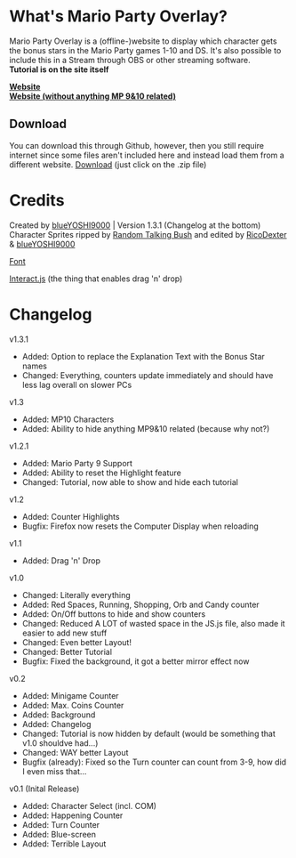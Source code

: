 # What's Mario Party Overlay?
Mario Party Overlay is a (offline-)website to display which character gets the bonus stars in the Mario Party games 1-10 and DS. It's also possible to include this in a Stream through OBS or other streaming software.  
**Tutorial is on the site itself**

**[Website](https://blueyoshi9000.github.io/MarioPartyOverlay/)**  
**[Website (without anything MP 9&10 related)](https://blueyoshi9000.github.io/MarioPartyOverlay/?no9=1)**

## Download
You can download this through Github, however, then you still require internet since some files aren't included here and instead load them from a different website.
[Download](https://github.com/blueYOSHI9000/MarioPartyOverlay/releases) (just click on the .zip file)

# Credits
Created by [blueYOSHI9000](https://www.twitter.com/blueyoshi9000) | Version 1.3.1 (Changelog at the bottom)  
Character Sprites ripped by [Random Talking Bush](https://www.vg-resource.com/user-7.html) and edited by [RicoDexter](https://twitter.com/Der_RicoDexter) & [blueYOSHI9000](https://www.twitter.com/blueyoshi9000yt)

[Font](http://www.mediafire.com/file/phz4t7pyqqbqxou/Mario+Party+Overlay.zip)

[Interact.js](http://interactjs.io/) (the thing that enables drag 'n' drop)

# Changelog

v1.3.1
- Added: Option to replace the Explanation Text with the Bonus Star names
- Changed: Everything, counters update immediately and should have less lag overall on slower PCs

v1.3 
- Added: MP10 Characters
- Added: Ability to hide anything MP9&10 related (because why not?)

v1.2.1  
- Added: Mario Party 9 Support
- Added: Ability to reset the Highlight feature
- Changed: Tutorial, now able to show and hide each tutorial

v1.2  
- Added: Counter Highlights
- Bugfix: Firefox now resets the Computer Display when reloading

v1.1  
- Added: Drag 'n' Drop

v1.0  
- Changed: Literally everything
- Added: Red Spaces, Running, Shopping, Orb and Candy counter
- Added: On/Off buttons to hide and show counters
- Changed: Reduced A LOT of wasted space in the JS.js file, also made it easier to add new stuff
- Changed: Even better Layout!
- Changed: Better Tutorial
- Bugfix: Fixed the background, it got a better mirror effect now

v0.2  
- Added: Minigame Counter
- Added: Max. Coins Counter
- Added: Background
- Added: Changelog
- Changed: Tutorial is now hidden by default (would be something that v1.0 shouldve had...)
- Changed: WAY better Layout
- Bugfix (already): Fixed so the Turn counter can count from 3-9, how did I even miss that...


v0.1 (Inital Release)  
- Added: Character Select (incl. COM)
- Added: Happening Counter
- Added: Turn Counter
- Added: Blue-screen
- Added: Terrible Layout
